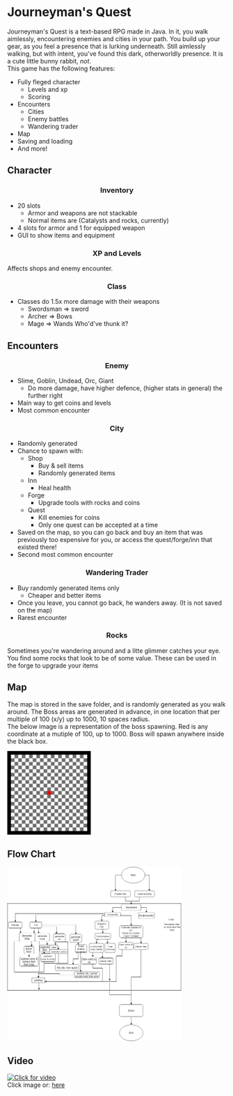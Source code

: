 # Journeyman's Quest
Journeyman's Quest is a text-based RPG made in Java. In it, you walk aimlessly, encountering enemies and cities in your path. You build up your gear, as you feel a presence that is lurking underneath. Still aimlessly walking, but with intent, you've found this dark, otherworldly presence. It is a cute little bunny rabbit, *not*. <br/>
This game has the following features:

* Fully fleged character
  * Levels and xp
  * Scoring
* Encounters
  * Cities
  * Enemy battles
  * Wandering trader
* Map
* Saving and loading
* And more!
## Character
<h3 align = "center"> Inventory </h3>

* 20 slots
  * Armor and weapons are not stackable
  * Normal items are (Catalysts and rocks, currently)
* 4 slots for armor and 1 for equipped weapon
* GUI to show items and equipment
<h3 align = "center"> XP and Levels </h3>

Affects shops and enemy encounter.

<h3 align = "center"> Class </h3>

* Classes do 1.5x more damage with their weapons
  * Swordsman => sword
  * Archer => Bows
  * Mage => Wands
Who'd've thunk it?
 
 ## Encounters
<h3 align = "center"> Enemy </h3>
 
 * Slime, Goblin, Undead, Orc, Giant
   * Do more damage, have higher defence, (higher stats in general) the further right
 * Main way to get coins and levels
 * Most common encounter
 
<h3 align = "center"> City </h3>
 
* Randomly generated
* Chance to spawn with:
  * Shop
    * Buy & sell items
    * Randomly generated items
  * Inn
    * Heal health
  * Forge
    * Upgrade tools with rocks and coins
  * Quest
    * Kill enemies for coins
    * Only one quest can be accepted at a time
* Saved on the map, so you can go back and buy an item that was previously too expensive for you, or access the quest/forge/inn that existed there!
* Second most common encounter
 
<h3 align = "center"> Wandering Trader </h3>
  
* Buy randomly generated items only
  * Cheaper and better items
* Once you leave, you cannot go back, he wanders away. (It is not saved on the map)
* Rarest encounter

<h3 align = "center"> Rocks </h3>
 
Sometimes you're wandering around and a litte glimmer catches your eye. You find some rocks that look to be of some value. These can be used in the forge to upgrade your items
 
## Map

The map is stored in the save folder, and is randomly generated as you walk around. The Boss areas are generated in advance, in one location that per multiple of 100 (x/y) up to 1000, 10 spaces radius.<br/>
The below image is a representation of the boss spawning. Red is any coordinate at a mutiple of 100, up to 1000. Boss will spawn anywhere inside the black box.

<img src="./images/Grid.png" alt="Grid example" width="192" image-rendering="pixelated">

## Flow Chart
 <img src="./images/Final Flow Chart.png" alt="Project Flow Chart" height="400" width="400">

## Video
[![Click for video](http://img.youtube.com/vi/fryWuiGTE58/0.jpg)](http://www.youtube.com/watch?v=fryWuiGTE58 "Video Title")
<br/>Click image or: <a href="https://youtu.be/fryWuiGTE58">here</a>
